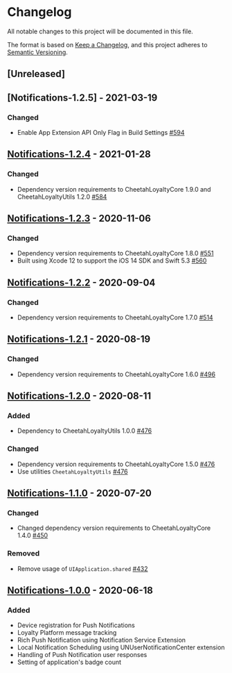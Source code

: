 # Changelog
All notable changes to this project will be documented in this file.

The format is based on [Keep a Changelog](https://keepachangelog.com/en/1.0.0/),
and this project adheres to [Semantic Versioning](https://semver.org/spec/v2.0.0.html).

## [Unreleased]

## [Notifications-1.2.5] - 2021-03-19
### Changed
- Enable App Extension API Only Flag in Build Settings [#594]

[#594]: https://github.com/LoyalSphere/cheetah-loyalty-ios-sdk/pull/594
[Notifications-1.2.4]: https://github.com/LoyalSphere/cheetah-loyalty-ios-sdk/milestone/89?closed=1

## [Notifications-1.2.4] - 2021-01-28
### Changed
- Dependency version requirements to CheetahLoyaltyCore 1.9.0 and CheetahLoyaltyUtils 1.2.0 [#584]

[#584]: https://github.com/LoyalSphere/cheetah-loyalty-ios-sdk/pull/584
[Notifications-1.2.4]: https://github.com/LoyalSphere/cheetah-loyalty-ios-sdk/milestone/80?closed=1

## [Notifications-1.2.3] - 2020-11-06
### Changed
- Dependency version requirements to CheetahLoyaltyCore 1.8.0 [#551]
- Built using Xcode 12 to support the iOS 14 SDK and Swift 5.3 [#560]

[#551]: https://github.com/LoyalSphere/cheetah-loyalty-ios-sdk/pull/551
[#560]: https://github.com/LoyalSphere/cheetah-loyalty-ios-sdk/pull/560
[Notifications-1.2.3]: https://github.com/LoyalSphere/cheetah-loyalty-ios-sdk/milestone/70?closed=1

## [Notifications-1.2.2] - 2020-09-04
### Changed
- Dependency version requirements to CheetahLoyaltyCore 1.7.0 [#514]

[#514]: https://github.com/LoyalSphere/cheetah-loyalty-ios-sdk/pull/514
[Notifications-1.2.2]: https://github.com/LoyalSphere/cheetah-loyalty-ios-sdk/milestone/58?closed=1

## [Notifications-1.2.1] - 2020-08-19
### Changed
- Dependency version requirements to CheetahLoyaltyCore 1.6.0 [#496]

[#496]: https://github.com/LoyalSphere/cheetah-loyalty-ios-sdk/pull/496
[Notifications-1.2.1]: https://github.com/LoyalSphere/cheetah-loyalty-ios-sdk/milestone/51?closed=1

## [Notifications-1.2.0] - 2020-08-11
### Added
- Dependency to CheetahLoyaltyUtils 1.0.0 [#476]
### Changed
- Dependency version requirements to CheetahLoyaltyCore 1.5.0 [#476]
- Use utilities `CheetahLoyaltyUtils` [#476]

[#476]: https://github.com/LoyalSphere/cheetah-loyalty-ios-sdk/pull/476
[Notifications-1.2.0]: https://github.com/LoyalSphere/cheetah-loyalty-ios-sdk/milestone/42?closed=1

## [Notifications-1.1.0] - 2020-07-20
### Changed
- Changed dependency version requirements to CheetahLoyaltyCore 1.4.0 [#450]

### Removed
- Remove usage of `UIApplication.shared` [#432]

[#432]: https://github.com/LoyalSphere/cheetah-loyalty-ios-sdk/pull/432
[#450]: https://github.com/LoyalSphere/cheetah-loyalty-ios-sdk/pull/450
[Notifications-1.1.0]: https://github.com/LoyalSphere/cheetah-loyalty-ios-sdk/milestone/33?closed=1

## [Notifications-1.0.0] - 2020-06-18
### Added
- Device registration for Push Notifications
- Loyalty Platform message tracking
- Rich Push Notification using Notification Service Extension
- Local Notification Scheduling using UNUserNotificationCenter extension
- Handling of Push Notification user responses
- Setting of application's badge count

[Notifications-1.0.0]: https://github.com/LoyalSphere/cheetah-loyalty-ios-sdk/milestone/29?closed=1
